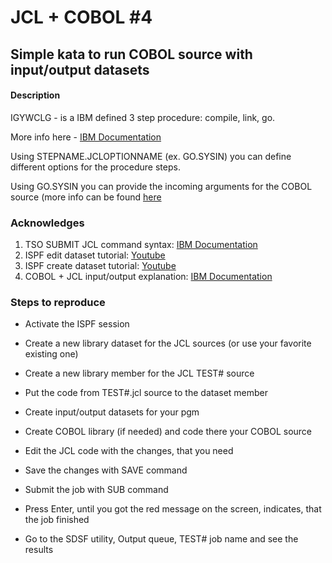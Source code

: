 # JCL + COBOL #4

## Simple kata to run COBOL source with input/output datasets

#### Description

IGYWCLG - is a IBM defined 3 step procedure: compile, link, go. 

More info here - [IBM Documentation](https://www.ibm.com/support/knowledgecenter/en/SS6SG3_4.2.0/com.ibm.entcobol.doc_4.2/PGandLR/ref/rpmvs07.htm)

Using STEPNAME.JCLOPTIONNAME (ex. GO.SYSIN) you can define different options for the procedure steps.

Using GO.SYSIN you can provide the incoming arguments for the COBOL source (more info can be found [here](http://www.simotime.com/cblpar01.htm)


### Acknowledges

1. TSO SUBMIT JCL command syntax: [IBM Documentation](https://www.ibm.com/support/knowledgecenter/SSLTBW_2.2.0/com.ibm.zos.v2r2.ikjc500/ikj2l2_SUBMIT_command_syntax.htm)
2. ISPF edit dataset tutorial: [Youtube](https://www.youtube.com/watch?v=-FUNDgcDRWk) 
3. ISPF create dataset tutorial: [Youtube](https://www.youtube.com/watch?v=aZRWZ_HypRQ&t=332s)
4. COBOL + JCL input/output explanation: [IBM Documentation](https://www.ibm.com/support/knowledgecenter/zosbasics/com.ibm.zos.zappldev/zappldev_37.htm)

### Steps to reproduce

- Activate the ISPF session

- Create a new library dataset for the JCL sources (or use your favorite existing one)

- Create a new library member for the JCL TEST# source

- Put the code from TEST#.jcl source to the dataset member

- Create input/output datasets for your pgm

- Create COBOL library (if needed) and code there your COBOL source

- Edit the JCL code with the changes, that you need

- Save the changes with SAVE command

- Submit the job with SUB command

- Press Enter, until you got the red message on the screen, indicates, that the job finished

- Go to the SDSF utility, Output queue, TEST# job name and see the results